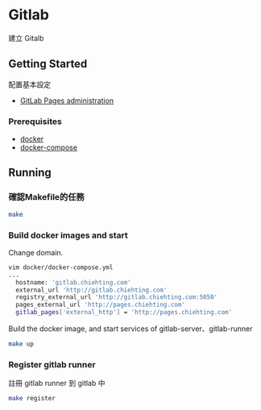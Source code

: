 # Gitlab

建立 Gitalb

## Getting Started

配置基本設定

* [GitLab Pages administration](https://docs.gitlab.com/ce/administration/pages/)

### Prerequisites

* [docker](https://docs.docker.com/install/)
* [docker-compose](https://docs.docker.com/compose/install/)

## Running

### 確認Makefile的任務

```bash
make
```

### Build docker images and start

Change domain.

```bash
vim docker/docker-compose.yml
...
  hostname: 'gitlab.chiehting.com'
  external_url 'http://gitlab.chiehting.com'
  registry_external_url 'http://gitlab.chiehting.com:5050'
  pages_external_url 'http://pages.chiehting.com'
  gitlab_pages['external_http'] = 'http://pages.chiehting.com'
```


Build the docker image, and start services of gitlab-server、gitlab-runner

```bash
make up
```

### Register gitlab runner

註冊 gitlab runner 到 gitlab 中

```bash
make register
```
